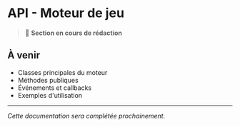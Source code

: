 # API - Moteur de jeu

> 🚧 **Section en cours de rédaction**

## À venir

- Classes principales du moteur
- Méthodes publiques
- Événements et callbacks
- Exemples d'utilisation

---

*Cette documentation sera complétée prochainement.*